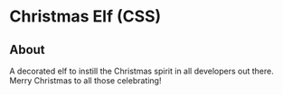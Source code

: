 # Christmas Elf (CSS)

## About

A decorated elf to instill the Christmas spirit in all developers out there. Merry Christmas to all those celebrating!
